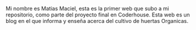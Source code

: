 Mi nombre es Matias Maciel, esta es la primer web que subo a mi repositorio, como parte del proyecto final en Coderhouse.
Esta web es un blog en el que informa y enseña acerca del cultivo de huertas Organicas.